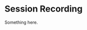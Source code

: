 [title]: # (Session Recording)
[tags]: # (XXX)
[priority]: # (5482)
# Session Recording
Something here.

